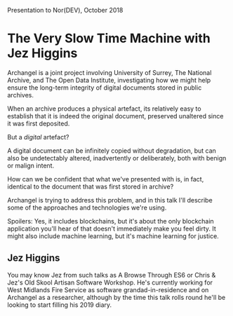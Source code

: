 Presentation to Nor(DEV), October 2018

# The Very Slow Time Machine with Jez Higgins

Archangel is a joint project involving University of Surrey, The National Archive, and The Open Data Institute, investigating how we might help ensure the long-term integrity of digital documents stored in public archives.

When an archive produces a physical artefact, its relatively easy to establish that it is indeed the original document, preserved unaltered since it was first deposited.

But a _digital_ artefact?

A digital document can be infinitely copied without degradation, but can also be undetectably altered, inadvertently or deliberately, both with benign or malign intent.

How can we be confident that what we've presented with is, in fact, identical to the document that was first stored in archive?

Archangel is trying to address this problem, and in this talk I'll describe some of the approaches and technologies we're using.

Spoilers: Yes, it includes blockchains, but it's about the only blockchain application you'll hear of that doesn't immediately make you feel dirty. It might also include machine learning, but it's machine learning for justice.

## Jez Higgins

You may know Jez from such talks as A Browse Through ES6 or Chris & Jez's Old Skool Artisan Software Workshop. He's currently working for West Midlands Fire Service as software grandad-in-residence and on Archangel as a researcher, although by the time this talk rolls round he'll be looking to start filling his 2019 diary.
